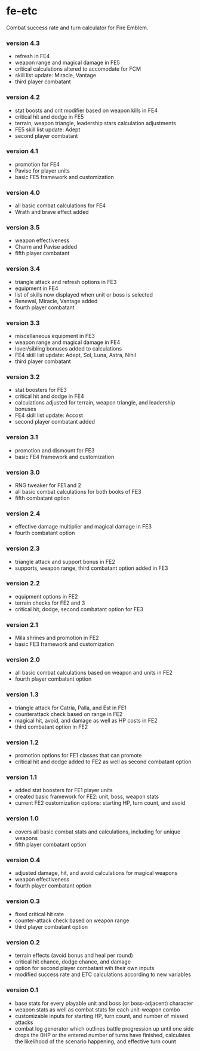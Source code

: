 # fe-etc
Combat success rate and turn calculator for Fire Emblem.
### version 4.3
- refresh in FE4
- weapon range and magical damage in FE5
- critical calculations altered to accomodate for FCM
- skill list update: Miracle, Vantage
- third player combatant
### version 4.2
- stat boosts and crit modifier based on weapon kills in FE4
- critical hit and dodge in FE5
- terrain, weapon triangle, leadership stars calculation adjustments
- FE5 skill list update: Adept
- second player combatant
### version 4.1
- promotion for FE4
- Pavise for player units
- basic FE5 framework and customization
### version 4.0
- all basic combat calculations for FE4
- Wrath and brave effect added
### version 3.5
- weapon effectiveness
- Charm and Pavise added
- fifth player combatant
### version 3.4
- triangle attack and refresh options in FE3
- equipment in FE4
- list of skills now displayed when unit or boss is selected
- Renewal, Miracle, Vantage added
- fourth player combatant
### version 3.3
- miscellaneous equipment in FE3
- weapon range and magical damage in FE4
- lover/sibling bonuses added to calculations
- FE4 skill list update: Adept, Sol, Luna, Astra, Nihil
- third player combatant
### version 3.2
- stat boosters for FE3
- critical hit and dodge in FE4
- calculations adjusted for terrain, weapon triangle, and leadership bonuses
- FE4 skill list update: Accost
- second player combatant added
### version 3.1
- promotion and dismount for FE3
- basic FE4 framework and customization
### version 3.0
- RNG tweaker for FE1 and 2
- all basic combat calculations for both books of FE3
- fifth combatant option
### version 2.4
- effective damage multiplier and magical damage in FE3
- fourth combatant option
### version 2.3
- triangle attack and support bonus in FE2
- supports, weapon range, third combatant option added in FE3
### version 2.2
- equipment options in FE2
- terrain checks for FE2 and 3
- critical hit, dodge, second combatant option for FE3
### version 2.1
- Mila shrines and promotion in FE2
- basic FE3 framework and customization
### version 2.0
- all basic combat calculations based on weapon and units in FE2
- fourth player combatant option
### version 1.3
- triangle attack for Catria, Palla, and Est in FE1
- counterattack check based on range in FE2
- magical hit, avoid, and damage as well as HP costs in FE2
- third combatant option in FE2
### version 1.2
- promotion options for FE1 classes that can promote
- critical hit and dodge added to FE2 as well as second combatant option
### version 1.1
- added stat boosters for FE1 player units
- created basic framework for FE2: unit, boss, weapon stats
- current FE2 customization options: starting HP, turn count, and avoid
### version 1.0
- covers all basic combat stats and calculations, including for unique weapons
- fifth player combatant option
### version 0.4
- adjusted damage, hit, and avoid calculations for magical weapons
- weapon effectiveness
- fourth player combatant option
### version 0.3 
- fixed critical hit rate
- counter-attack check based on weapon range
- third player combatant option
### version 0.2 
- terrain effects (avoid bonus and heal per round)
- critical hit chance, dodge chance, and damage
- option for second player combatant wih their own inputs
- modified success rate and ETC calculations according to new variables
### version 0.1   
- base stats for every playable unit and boss (or boss-adjacent) character
- weapon stats as well as combat stats for each unit-weapon combo
- customizable inputs for starting HP, turn count, and number of missed attacks
- combat log generator which outlines battle progression up until one side drops the 0HP or the entered number of turns have finished, calculates the likelihood of the scenario happening, and effective turn count
